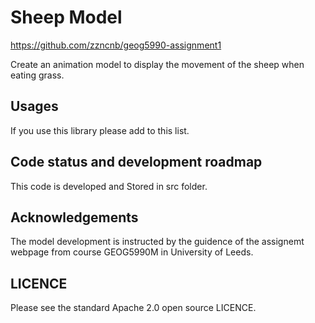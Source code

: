 # Sheep Model

https://github.com/zzncnb/geog5990-assignment1

Create an animation model to display the movement of the sheep when eating grass.

## Usages


If you use this library please add to this list.

## Code status and development roadmap
This code is developed and Stored in src folder.



## Acknowledgements
The model development is instructed by the guidence of the assignemt webpage from course GEOG5990M in University of Leeds.

## LICENCE
Please see the standard Apache 2.0 open source LICENCE.
